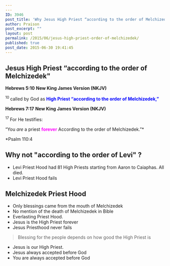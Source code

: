 ```yaml
---
---
ID: 3946
post_title: 'Why Jesus High Priest “according to the order of Melchizedek&#8221;?'
author: Praison
post_excerpt: ""
layout: post
permalink: /2015/06/jesus-high-priest-order-of-melchizedek/
published: true
post_date: 2015-06-30 19:41:45
---
```

<h2>Jesus High Priest “according to the order of Melchizedek"</h2>
<strong>Hebrews 5:10</strong>
<strong> New King James Version (NKJV)</strong>
<p class="first-line-none"><span id="en-NKJV-30041" class="text Heb-5-10"><sup class="versenum">10 </sup>called by God as <span style="color: #0000ff;"><strong>High Priest <span class="oblique">“according to the order of Melchizedek,”</span></strong></span></span></p>
<strong>Hebrews 7:17</strong>
<strong> New King James Version (NKJV)</strong>

<span id="en-NKJV-30082" class="text Heb-7-17"><sup class="versenum">17 </sup>For He testifies:</span>
<div class="poetry top-1">
<p class="line"><span class="text Heb-7-17"><span class="oblique">“You</span> <i>are</i> <span class="oblique">a priest <span style="color: #ff00ff;"><strong>forever</strong></span></span></span>
<span class="text Heb-7-17"><span class="oblique">According to the order of Melchizedek.”*</span></span></p>
<p class="line">*Psalm 110:4</p>

<h2>Why not "according to the order of Levi" ?</h2>
<ul>
	<li>Levi Priest Hood had 81 High Priests starting from Aaron to Caiaphas. All died.</li>
	<li>Levi Priest Hood fails</li>
</ul>
<h2 class="line">Melchizedek Priest Hood</h2>
<ul>
	<li>Only blessings came from the mouth of Melchizedek</li>
	<li>No mention of the death of Melchizedek in Bible</li>
	<li>Everlasting Priest Hood.</li>
	<li>Jesus is the High Priest forever</li>
	<li>Jesus Priesthood never fails</li>
</ul>
<blockquote>Blessing for the people depends on how good the High Priest is</blockquote>
<ul>
	<li>Jesus is our High Priest.</li>
	<li>Jesus always accepted before God</li>
	<li>You are always accepted before God</li>
</ul>
</div>